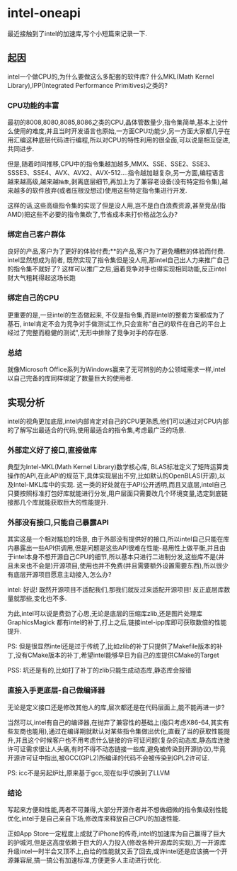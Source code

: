 <!--
 * @Github: https://github.com/Certseeds/words
 * @Organization: SUSTech
 * @Author: nanoseeds
 * @Date: 2021-09-05 23:58:45
 * @LastEditors: nanoseeds
 * @LastEditTime: 2021-09-06 01:10:05
 * @License: CC-BY-NC-SA_V4_0 or any later version
 -->

# intel-oneapi

最近接触到了intel的加速库,写个小短篇来记录一下.

## 起因

intel一个做CPU的,为什么要做这么多配套的软件库? 什么MKL(Math Kernel Library),IPP(Integrated Performance Primitives)之类的?

### CPU功能的丰富

最初的8008,8080,8085,8086之类的CPU,晶体管数量少,指令集简单,基本上没什么使用的难度,并且当时开发语言也原始,一方面CPU功能少,另一方面大家都几乎在用汇编这种底层代码进行编程,所以对CPU的特性利用的很全面,可以说是相互促进,共同进步.

但是,随着时间推移,CPU中的指令集越加越多,MMX、SSE、SSE2、SSE3、SSSE3、SSE4、AVX、AVX2、AVX-512....指令越加越复杂,另一方面,编程语言越来越高级,越来越`抽象`,剥离底层细节,再加上为了兼容老设备(没有特定指令集),越来越多的软件放弃(或者压根没想过)使用这些特定指令集进行开发.

这样的话,这些高级指令集的实现了但是没人用,岂不是白白浪费资源,甚至竞品(指AMD)把这些不必要的指令集砍了,节省成本来打价格战怎么办?

### 绑定自己客户群体

良好的产品,客户为了更好的体验付费;**的产品,客户为了避免糟糕的体验而付费. intel显然想成为前者, 既然实现了指令集但是没人用,那intel自己出人力来推广自己的指令集不就好了? 这样可以推广之后,逼着竞争对手也得实现相同功能,反正intel财大气粗耗得起这场长跑

### 绑定自己的CPU

更重要的是,一旦intel的生态做起来, 不仅是指令集,而是intel的整套方案都成为了基石, intel肯定不会为竞争对手做测试工作,只会宣称"自己的软件在自己的平台上经过了完整而稳健的测试",无形中排除了竞争对手的存在感.

### 总结

就像Microsoft Office系列为Windows赢来了无可辨别的办公领域需求一样,intel以自己完备的库同样绑定了数量巨大的使用者.

## 实现分析

intel的视角更加底层,intel内部肯定对自己的CPU更熟悉,他们可以通过对CPU内部的了解写出最适合的代码,使用最适合的指令集,考虑最广泛的场景.

### 外部定义好了接口,直接做库

典型为Intel-MKL(Math Kernel Library)数学核心库, BLAS标准定义了矩阵运算类操作的API,在此API的规范下,具体实现层出不穷,比如默认的OpenBLAS(开源),以及Intel-MKL库中的实现. 这一类的好处就在于API公开透明,而且又底层,intel自己只要按照标准打包好库就能进行分发,用户层面只需要改几个环境变量,选定到底链接那几个库就能获取巨大的性能提升.

### 外部没有接口,只能自己暴露API

其实这是一个相对尴尬的场景, 由于外部没有提供好的接口,所以intel自己只能在库内暴露出一些API供调用,但是问题是这些API很难在性能-易用性上做平衡,并且由于intel本身不想开源自己CPU的细节,所以基本只进行二进制分发,这些库不是(并且未来也不会是)开源项目,使用也并不免费(并且需要额外设置需要东西),所以很少有底层开源项目愿意主动接入,怎么办?

intel: 好说! 既然开源项目不适配我们,那我们就反过来适配开源项目! 反正底层库数量就那些,变化也不多.

为此,intel可以说是费劲了心思,无论是底层的压缩库zlib,还是图片处理库GraphicsMagick 都有intel的补丁,打上之后,链接intel-ipp库即可获取数倍的性能提升.

PS: 但是很显然intel还是过于传统了,比如zlib的补丁只提供了Makefile版本的补丁,没有CMake版本的补丁,希望intel能够早日为自己的库提供CMake的Target

PSS: 坑还是有的,比如打了补丁的zlib只能生成动态库,静态库会报错

### 直接入手更底层-自己做编译器

无论是定义接口还是修改其他人的库,层次都还是在代码层面上,能不能再进一步?

当然可以,intel有自己的编译器,在抛弃了兼容性的基础上(指只考虑X86-64,其实有些友商也能用),通过在编译期就默认对某些指令集做出优化,直截了当的获取性能提升,并且这个时候客户也不用考虑什么链接的许可证问题(复杂的动态库,静态库连接许可证需求很让人头痛,有时不得不动态链接一些库,避免被传染到开源协议),毕竟开源许可证中指出,被GCC(GPL2)所编译的代码不会被传染到GPL2许可证.

PS: icc不是另起炉灶,原来基于gcc,现在似乎切换到了LLVM

### 结论

写起来方便和性能,两者不可兼得,大部分开源作者并不想做细微的指令集级别性能优化,intel于是自己亲自下场,修改库来释放自己CPU的加速性能.

正如App Store一定程度上成就了iPhone的传奇,intel的加速库为自己赢得了巨大的护城河,但是这高度依赖于巨大的人力投入(修改各种开源库的实现),万一开源库升级intel一时半会又顶不上,白给的性能就又丢了回去,或许intel还是应该搞一个开源兼容层,搞一搞公有加速标准,方便更多人主动进行优化.
